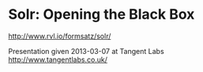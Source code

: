 Solr: Opening the Black Box
========================

http://www.rvl.io/formsatz/solr/

Presentation given 2013-03-07 at Tangent Labs http://www.tangentlabs.co.uk/
